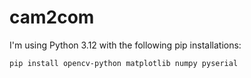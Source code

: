 # cam2com

I'm using Python 3.12 with the following pip installations:
```
pip install opencv-python matplotlib numpy pyserial
```